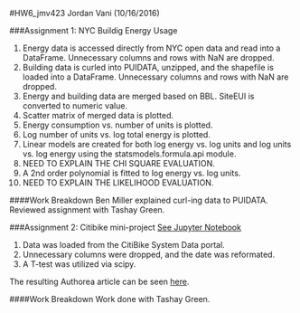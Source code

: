 #HW6_jmv423
Jordan Vani (10/16/2016)

###Assignment 1: NYC Buildig Energy Usage

1. Energy data is accessed directly from NYC open data and read into a DataFrame. Unnecessary columns and rows with NaN are dropped.
2. Building data is curled into PUIDATA, unzipped, and the shapefile is loaded into a DataFrame. Unnecessary columns and rows with NaN are dropped.
3. Energy and building data are merged based on BBL. SiteEUI is converted to numeric value.
4. Scatter matrix of merged data is plotted.
5. Energy consumption vs. number of units is plotted.
6. Log number of units vs. log total energy is plotted.
7. Linear models are created for both log energy vs. log units and log units vs. log energy using the statsmodels.formula.api module.
8. NEED TO EXPLAIN THE CHI SQUARE EVALUATION.
9. A 2nd order polynomial is fitted to log energy vs. log units. 
10. NEED TO EXPLAIN THE LIKELIHOOD EVALUATION.

####Work Breakdown
Ben Miller explained curl-ing data to PUIDATA. Reviewed assignment with Tashay Green.

###Assignment 2: Citibike mini-project
[See Jupyter Notebook](https://github.com/jvani/PUI2016_jmv423/blob/master/HW6_jmv423/Assignment2_jmv423.ipynb)

1. Data was loaded from the CitiBike System Data portal.
2. Unnecessary columns were dropped, and the date was reformated.
3. A T-test was utilized via scipy.

The resulting Authorea article can be seen [here](https://www.authorea.com/users/106017/articles/133419/_show_article).

####Work Breakdown
Work done with Tashay Green.
